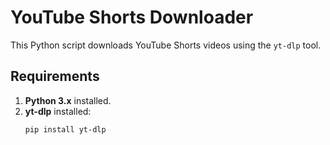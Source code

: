 # YouTube Shorts Downloader

This Python script downloads YouTube Shorts videos using the `yt-dlp` tool.

## Requirements
1. **Python 3.x** installed.  
2. **yt-dlp** installed:
   ```bash
   pip install yt-dlp
